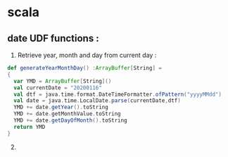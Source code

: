 # scala

## date UDF functions :

1. Retrieve year, month and day from current day : 

```scala
def generateYearMonthDay() :ArrayBuffer[String] =
{
  var YMD = ArrayBuffer[String]()
  val currentDate = "20200116"
  val dtf = java.time.format.DateTimeFormatter.ofPattern("yyyyMMdd")
  val date = java.time.LocalDate.parse(currentDate,dtf)
  YMD += date.getYear().toString
  YMD += date.getMonthValue.toString
  YMD += date.getDayOfMonth().toString
  return YMD
}
```
2. 

